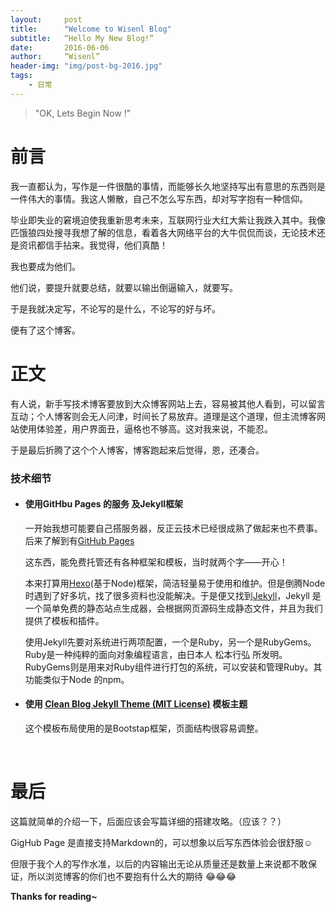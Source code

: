 ```yaml
---
layout:     post
title:      "Welcome to Wisenl Blog"
subtitle:   “Hello My New Blog!”
date:       2016-06-06
author:     “Wisenl”
header-img: "img/post-bg-2016.jpg"
tags:
    - 日常
---
```


> "OK, Lets Begin Now !"

# 前言

我一直都认为，写作是一件很酷的事情，而能够长久地坚持写出有意思的东西则是一件伟大的事情。我这人懒散，自己不怎么写东西，却对写字抱有一种信仰。

毕业即失业的窘境迫使我重新思考未来，互联网行业大红大紫让我跌入其中。我像匹饿狼四处搜寻我想了解的信息，看着各大网络平台的大牛侃侃而谈，无论技术还是资讯都信手拈来。我觉得，他们真酷！

我也要成为他们。

他们说，要提升就要总结，就要以输出倒逼输入，就要写。

于是我就决定写，不论写的是什么，不论写的好与坏。

便有了这个博客。



# 正文

有人说，新手写技术博客要放到大众博客网站上去，容易被其他人看到，可以留言互动；个人博客则会无人问津，时间长了易放弃。道理是这个道理，但主流博客网站使用体验差，用户界面丑，逼格也不够高。这对我来说，不能忍。

于是最后折腾了这个个人博客，博客跑起来后觉得，恩，还凑合。



### 技术细节

- #### 使用GitHbu Pages 的服务 及Jekyll框架

  一开始我想可能要自己搭服务器，反正云技术已经很成熟了做起来也不费事。后来了解到有[GitHub Pages](https://pages.github.com/)

  这东西，能免费托管还有各种框架和模板，当时就两个字——开心！

  本来打算用[Hexo](https://hexo.io/zh-cn/docs/)(基于Node)框架，简洁轻量易于使用和维护。但是倒腾Node时遇到了好多坑，找了很多资料也没能解决。于是便又找到[Jekyll](http://jekyll.com.cn/docs/installation/)，Jekyll 是一个简单免费的静态站点生成器，会根据网页源码生成静态文件，并且为我们提供了模板和插件。

  使用Jekyll先要对系统进行两项配置，一个是Ruby，另一个是RubyGems。Ruby是一种纯粹的面向对象编程语言，由日本人 松本行弘 所发明。RubyGems则是用来对Ruby组件进行打包的系统，可以安装和管理Ruby。其功能类似于Node 的npm。

- #### 使用 [Clean Blog Jekyll Theme (MIT License)](https://github.com/BlackrockDigital/startbootstrap-clean-blog-jekyll/) 模板主题

  这个模板布局使用的是Bootstap框架，页面结构很容易调整。

  ​

# 最后

这篇就简单的介绍一下，后面应该会写篇详细的搭建攻略。（应该？？）

GigHub Page 是直接支持Markdown的，可以想象以后写东西体验会很舒服☺️

但限于我个人的写作水准，以后的内容输出无论从质量还是数量上来说都不敢保证，所以浏览博客的你们也不要抱有什么大的期待 😂😂😂



**Thanks for reading~**














